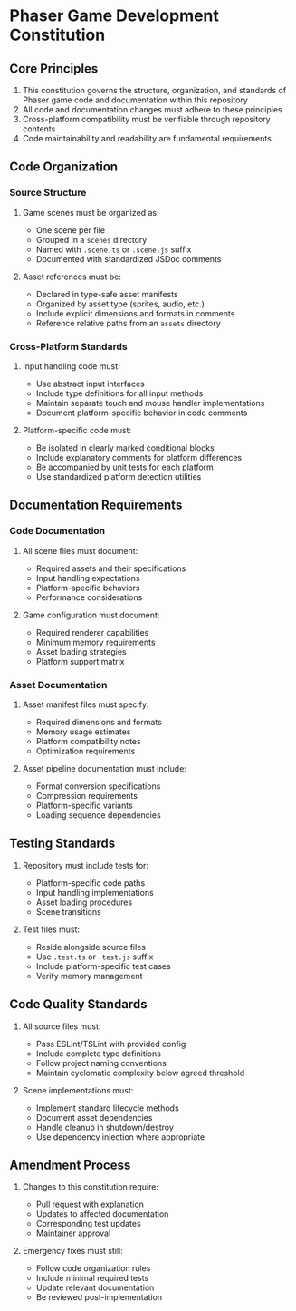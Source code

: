 # Phaser Game Development Constitution

## Core Principles

1. This constitution governs the structure, organization, and standards of Phaser game code and documentation within this repository
2. All code and documentation changes must adhere to these principles
3. Cross-platform compatibility must be verifiable through repository contents
4. Code maintainability and readability are fundamental requirements

## Code Organization

### Source Structure

1. Game scenes must be organized as:
   - One scene per file
   - Grouped in a `scenes` directory
   - Named with `.scene.ts` or `.scene.js` suffix
   - Documented with standardized JSDoc comments

2. Asset references must be:
   - Declared in type-safe asset manifests
   - Organized by asset type (sprites, audio, etc.)
   - Include explicit dimensions and formats in comments
   - Reference relative paths from an `assets` directory

### Cross-Platform Standards

1. Input handling code must:
   - Use abstract input interfaces
   - Include type definitions for all input methods
   - Maintain separate touch and mouse handler implementations
   - Document platform-specific behavior in code comments

2. Platform-specific code must:
   - Be isolated in clearly marked conditional blocks
   - Include explanatory comments for platform differences
   - Be accompanied by unit tests for each platform
   - Use standardized platform detection utilities

## Documentation Requirements

### Code Documentation

1. All scene files must document:
   - Required assets and their specifications
   - Input handling expectations
   - Platform-specific behaviors
   - Performance considerations

2. Game configuration must document:
   - Required renderer capabilities
   - Minimum memory requirements
   - Asset loading strategies
   - Platform support matrix

### Asset Documentation

1. Asset manifest files must specify:
   - Required dimensions and formats
   - Memory usage estimates
   - Platform compatibility notes
   - Optimization requirements

2. Asset pipeline documentation must include:
   - Format conversion specifications
   - Compression requirements
   - Platform-specific variants
   - Loading sequence dependencies

## Testing Standards

1. Repository must include tests for:
   - Platform-specific code paths
   - Input handling implementations
   - Asset loading procedures
   - Scene transitions

2. Test files must:
   - Reside alongside source files
   - Use `.test.ts` or `.test.js` suffix
   - Include platform-specific test cases
   - Verify memory management

## Code Quality Standards

1. All source files must:
   - Pass ESLint/TSLint with provided config
   - Include complete type definitions
   - Follow project naming conventions
   - Maintain cyclomatic complexity below agreed threshold

2. Scene implementations must:
   - Implement standard lifecycle methods
   - Document asset dependencies
   - Handle cleanup in shutdown/destroy
   - Use dependency injection where appropriate

## Amendment Process

1. Changes to this constitution require:
   - Pull request with explanation
   - Updates to affected documentation
   - Corresponding test updates
   - Maintainer approval

2. Emergency fixes must still:
   - Follow code organization rules
   - Include minimal required tests
   - Update relevant documentation
   - Be reviewed post-implementation
